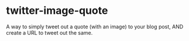 # twitter-image-quote
A way to simply tweet out a quote (with an image) to your blog post, AND create a URL to tweet out the same.
